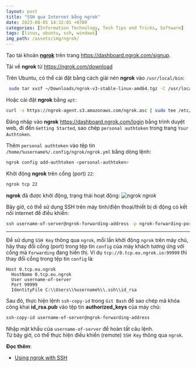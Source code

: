 ```yaml
---
layout: post
title: "SSH qua Internet bằng ngrok"
date: 2023-08-05 14:32:01 +0700
categories: [Information Technology, Tech Tips and Tricks, Software]
tags: [linux, ubuntu, ssh, windows]
img_path: /assets/img/ngrok/
---
```


Tạo tài khoản [**ngrok**](https://vegetaz.github.io/linux/windows/2014/12/04/ngrok.html) trên trang <https://dashboard.ngrok.com/signup>.

Tải về **ngrok** từ <https://ngrok.com/download>

Trên Ubuntu, có thể cài đặt bằng cách giải nén **ngrok** vào `/usr/local/bin`:
```bash
 sudo tar xvzf ~/Downloads/ngrok-v3-stable-linux-amd64.tgz -C /usr/local/bin
```

Hoặc cài đặt **ngrok** bằng `apt`:
```bash
curl -s https://ngrok-agent.s3.amazonaws.com/ngrok.asc | sudo tee /etc/apt/trusted.gpg.d/ngrok.asc >/dev/null && echo "deb https://ngrok-agent.s3.amazonaws.com buster main" | sudo tee /etc/apt/sources.list.d/ngrok.list && sudo apt update && sudo apt install ngrok
```

Đăng nhập vào **ngrok** <https://dashboard.ngrok.com/login> bằng trình duyệt web, đi đến `Getting Started`, sao chép `personal authtoken` trong trang `Your Authtoken`.

Thêm `personal authtoken` vào tệp tin `/home/%username%/.config/ngrok/ngrok.yml` bằng dòng lệnh:
```bash
ngrok config add-authtoken <personal-authtoken>
```

Khởi động **ngrok** trên cổng (port) `22`:
```bash
ngrok tcp 22
```

**ngrok** đã được khởi động, trạng thái hoạt động:
![ngrok](ngrok.png)
_ngrok_

Bây giờ, có thể sử dụng SSH trên máy tính/điện thoại/thiết bị di động có kết nối internet để điều khiển:
```bash
ssh username-of-server@ngrok-forwarding-address -p ngrok-forwarding-port
```

---

Để sử dụng `SSH Key` thông qua `ngrok`, mỗi lần khởi động `ngrok` trên máy chủ, hãy thay đổi cổng (port) trong tệp tin `config` của máy khách tương ứng với cổng mà `Forwarding` đang hiển thị. Ví dụ `tcp://0.tcp.eu.ngrok.io:99999` thì thay đổi cổng trong tệp tin `config` là:
```
Host 0.tcp.eu.ngrok
  HostName 0.tcp.eu.ngrok
  User username-of-server
  Port 99999
  IdentityFile C:\\Users\\%username%\\.ssh\\id_rsa
```
Sau đó, thực hiện lệnh `ssh-copy-id` trong `Git Bash` để sao chép mã khóa công khai **id_rsa.pub** vào tệp tin **authorized_keys** của máy chủ:
```bash
ssh-copy-id username-of-server@ngrok-forwarding-address
```
Nhập mật khẩu của `username-of-server` để hoàn tất câu lệnh.  
Từ bây giờ, có thể thực hiện điều khiển (remote) `SSH Key` thông qua `ngrok`.

**Đọc thêm**:
- [Using ngrok with SSH](https://ngrok.com/docs/using-ngrok-with/ssh/)
